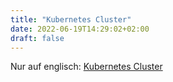```yaml
---
title: "Kubernetes Cluster"
date: 2022-06-19T14:29:02+02:00
draft: false
---
```


Nur auf englisch: [Kubernetes Cluster](/projects/kubernetes/)